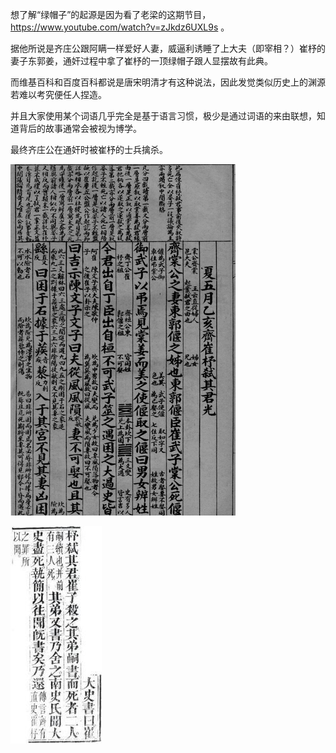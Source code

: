 想了解“绿帽子”的起源是因为看了老梁的这期节目，https://www.youtube.com/watch?v=zJkdz6UXL9s 。

据他所说是齐庄公跟阿瞒一样爱好人妻，威逼利诱睡了上大夫（即宰相？）崔杼的妻子东郭姜，通奸过程中拿了崔杼的一顶绿帽子跟人显摆故有此典。

而维基百科和百度百科都说是唐宋明清才有这种说法，因此发觉类似历史上的渊源若难以考究便任人捏造。

并且大家使用某个词语几乎完全是基于语言习惯，极少是通过词语的来由联想，知道背后的故事通常会被视为博学。

最终齐庄公在通奸时被崔杼的士兵擒杀。

![左传崔杼弑其君](/assets/左传崔杼弑其君.png "左传崔杼弑其君")

![杀三太史](/assets/杀三太史.jpg "三个太史因为直接写崔杼弑其君而被杀，古人风骨，中国人的脊梁")